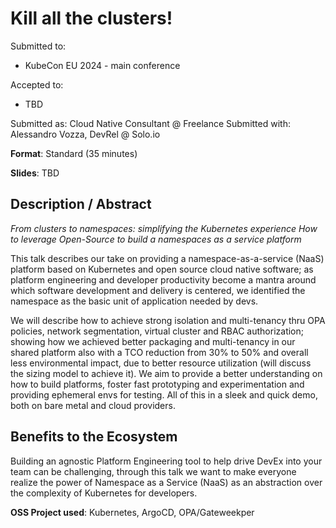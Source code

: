 # Kill all the clusters!

Submitted to:
- KubeCon EU 2024 - main conference

Accepted to: 
- TBD

Submitted as: Cloud Native Consultant @ Freelance
Submitted with: Alessandro Vozza, DevRel @ Solo.io

**Format**: Standard (35 minutes)

**Slides**: TBD

## Description / Abstract
_From clusters to namespaces: simplifying the Kubernetes experience_
_How to leverage Open-Source to build a namespaces as a service platform_

This talk describes our take on providing a namespace-as-a-service (NaaS) platform based on Kubernetes and open source cloud native software; as platform engineering and developer productivity become a mantra around which software development and delivery is centered, we identified the namespace as the basic unit of application needed by devs.

We will describe how to achieve strong isolation and multi-tenancy thru OPA policies, network segmentation, virtual cluster and RBAC authorization; showing how we achieved better packaging and multi-tenancy in our shared platform also with a TCO reduction from 30% to 50% and overall less environmental impact, due to better resource utilization (will discuss the sizing model to achieve it). We aim to provide a better understanding on how to build platforms, foster fast prototyping and experimentation and providing ephemeral envs for testing. All of this in a sleek and quick demo, both on bare metal and cloud providers.

## Benefits to the Ecosystem

Building an agnostic Platform Engineering tool to help drive DevEx into your team can be challenging, through this talk we want to make everyone realize the power of Namespace as a Service (NaaS) as an abstraction over the complexity of Kubernetes for developers.

**OSS Project used**: Kubernetes, ArgoCD, OPA/Gateweekper